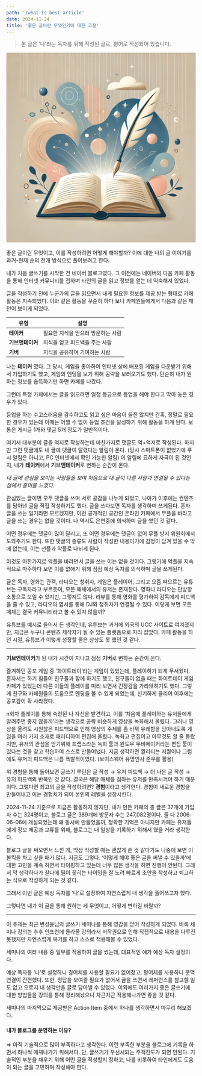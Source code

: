 ```yaml
---
path: '/what-is-best-article'
date: 2024-11-24
title: '좋은 글이란 무엇인가에 대한 고찰'
---
```


> 본 글은 ‘나’라는 독자를 위해 작성된 글로, 평어로 작성되어 있습니다.

![좋은 글이란 무엇인가에 대한 고찰](./best-article.png)

좋은 글이란 무엇이고, 이를 작성하려면 어떻게 해야할까?
이에 대한 나의 글 이야기를 과거-현재 순의 전개 방식으로 풀어보려고 한다.

내가 처음 글쓰기를 시작한 건 네이버 블로그였다. 그 이전에는 네이버와 다음 카페 활동을 통해 인터넷 커뮤니티를 접하며 타인의 글을 읽고 정보를 얻는 데 익숙해져 있었다.

글을 작성하기 전에 누군가의 글을 읽으면서 내게 필요한 정보를 제공 받는 형태로 카페 활동은 지속되었다.
이와 같은 활동을 꾸준히 하다 보니 카페원들에게서 다음과 같은 패턴이 보이게 되었다.

| 유형             | 설명                               |
| ---------------- | ---------------------------------- |
| **테이커**       | 필요한 지식을 얻으러 방문하는 사람 |
| **기브앤테이커** | 지식을 얻고 피드백을 주는 사람     |
| **기버**         | 지식을 공유하며 기여하는 사람      |

나는 **테이커** 였다. 그 당시, 게임을 좋아하여 인터넷 상에 배포된 게임을 다운받기 위해서 가입하기도 했고, 게임의 엔딩을 보기 위해 공략을 보러오기도 했다. 단순히 내가 원하는 정보를 습득하기만 하면 카페를 나갔다.

그런데 특정 카페에서는 글을 읽으려면 일정 등급으로 등업을 해야 한다고 막아 놓은 경우가 있다.

등업을 하는 수고스러움을 감수하고도 읽고 싶은 마음이 들진 않지만 간혹, 정말로 필요한 경우가 있는데 이때는 어쩔 수 없이 등업 조건을 달성하기 위해 활동을 하게 된다. 보통은 게시글 1개와 댓글 5개 정도가 일반적이다.

여기서 대부분이 글을 억지로 작성하는데 마찬가지로 댓글도 억+억지로 작성된다. 하지만 그런 댓글에도 내 글에 댓글이 달렸다는 알림이 온다. (당시 스마트폰이 없었기에 푸시 알림은 아니고, PC 인터넷에서 확인 가능한 알림) 이 알림에 묘하게 자극이 된 것인지, 내가 **테이커**에서 **기브앤테이커**로 변하는 순간이 온다.

_내 글에 관심을 보이는 사람들을 보며 처음으로 내 글이 다른 사람과 연결될 수 있다는 점에서 흥미를 느꼈다._

관심있는 글이면 모두 댓글을 쓰며 서로 공감을 나누게 되었고, 나아가 이후에는 컨텐츠를 담아낸 글을 직접 작성하기도 했다. 글을 쓰다보면 독자를 생각하며 쓰게된다. 혼자 글을 쓰는 일기라면 모르겠지만, 이런 공개적인 공간인 온라인 카페에서 무플을 바라고 글을 쓰는 경우는 없을 것이다. 나 역시도 은연중에 의식하며 글을 썼던 것 같다.

어떤 경우에는 댓글이 많이 달리고, 또 어떤 경우에는 댓글이 없어 무플 방지 위원회에서 도와주기도 한다. 또한 댓글의 종류도 사람이 작성한 내용이기에 감정이 담겨 있을 수 밖에 없는데, 이는 선플과 악플로 나뉘게 된다.

이것도 마찬가지로 악플을 바라면서 글을 쓰는 이는 없을 것이다. 그렇기에 악플을 지속적으로 마주하다 보면 이를 없애기 위해 점점 예상 독자를 의식하며 글을 쓰게된다.

글은 독자, 영화는 관객, 라디오는 청취자, 게임은 플레이어, 그리고 요즘 떠오르는 유튜브는 구독자라고 부르듯이, 모든 매체에서의 유저는 존재한다. 영화나 라디오는 단방향 소통으로 보일 수 있지만, 그렇지도 않다. 리뷰를 통해 영화를 평가하여 감독에게 피드백을 줄 수 있고, 라디오의 엽서를 통해 DJ와 청취자가 연결될 수 있다. 이렇게 보면 모든 매체는 결국 커뮤니티라고 볼 수 있지 않을까?

유튜브를 예시로 들어서 든 생각인데, 유튜브는 과거에 외국의 UCC 사이트로 여겨졌지만, 지금은 누구나 콘텐츠 제작자가 될 수 있는 플랫폼으로 자리 잡았다. 카페 활동을 하던 시절, 유튜브가 이렇게 성장할 줄은 상상도 못 했던 것 같다.

---

**기브앤테이커**가 된 내가 시간이 지나고 점점 **기버**로 변하는 순간이 온다.

즐겨하던 공포 게임 중 ‘화이트데이’라는 게임이 있었는데, 플레이하기 되게 무서웠다. 혼자서는 하기 힘들어 친구들과 함께 하기도 했고, 친구들이 없을 때는 화이트데이 게임 카페가 있었는데 다른 이들의 플레이를 미리 보면서 긴장감을 가라앉히기도 했다. 그렇게 친구와 카페원들의 도움으로 엔딩을 볼 수 있게 되었는데, 신기하게 클리어 이후에는 공포감이 확 사라졌다.

n회차 플레이를 통해 숙련된 나 자신을 발견하고, 이를 ‘처음에 플레이하는 유저들에게 알려주면 좋지 않을까’라는 생각으로 공략 비슷하게 영상을 녹화해서 올렸다. 그러나 영상을 올려도 시원찮은 피드백으로 인해 영상의 주제를 좀 바꿔 유쾌함을 담아내도록 게임을 여러 가지 소재로 패러디하여 편집해 올렸다. 녹화고 편집이고 아무것도 할 줄 몰랐지만, 유저의 관심을 얻기위해 프랩스라는 녹화 툴과 윈도우 무비메이커라는 편집 툴이 있다는 것을 찾고 학습하여 스스로 만들어냈다. 지금 생각하면 퀄리티는 저퀄이나 그럼에도 유저의 피드백은 나름 폭발적이었다. (보이스웨어 유명인사 준우를 활용)

위 경험을 통해 돌아보면 글쓰기 루틴은 글 작성 → 유저 피드백 → 더 나은 글 작성 → 유저 피드백의 반복인 것 같다. 결국은 해당 매체를 접하는 유저를 만족시켜야 하기 때문이다. 그렇다면 최고의 글을 작성하려면? **경험**이라고 생각한다. 경험이 새로운 경험을 만들어내고 이는 경험치가 되어 본인의 레벨을 성장시킨다.

2024-11-24 기준으로 지금은 활동하지 않지만, 내가 만든 카페의 총 글은 37개에 가입자 수는 324명이고, 블로그 글은 389개에 방문자 수는 247,082명이다. 둘 다 2006-06-06에 개설되었는데 왜 동시에 만들었을까, 정확한 기억은 아니지만 카페는 유저들에게 정보 제공과 교류를 위해, 블로그는 내 일상을 기록하기 위해서 였을 거라 생각한다.

블로그 글을 써오면서 느낀 게, 막상 작성할 때는 괜찮게 쓴 것 같다가도 나중에 보면 이불킥을 차고 싶을 때가 많다. 지금도 그렇다. ‘어떻게 해야 좋은 글을 써낼 수 있을까’에 대한 고민을 계속 하면서 타이핑하고 있는데 너무 많은 생각을 하면 진행이 안된다. 그래서 막 생각하다가 찰나에 필이 꽂히는 타이밍을 잘 노려 빠르게 초안을 작성하고 퇴고하는 식으로 작성하게 되는 것 같다.

그래서 이번 글은 예상 독자를 ‘나’로 설정하여 자연스럽게 내 생각을 풀어쓰고자 했다.

그렇다면 내가 이 글을 통해 원하는 게 무엇이고, 어떻게 변하길 바랄까?

---

이 주제는 최근 변성윤님의 글쓰기 세미나를 통해 영감을 얻어 작성하게 되었다. 비록 세미나 강의는 추후 인프런에 올라올 강의라서 저작권으로 인해 직접적으로 내용을 다루진 못했지만 자연스럽게 복기를 하고 스스로 적용해볼 수 있었다.

세미나의 여러 내용 중 일부를 적용하여 글을 썼는데, 대표적인 예가 예상 독자 설정이다.

예상 독자를 ‘나’로 설정하니 경어체를 사용할 필요가 없어졌고, 평어체를 사용하니 문맥 연결이 간편했다. 또한, 정답을 보여줄 필요가 없어서 글을 쓰면서 레퍼런스를 참고할 일도 없고 오로지 내 생각만을 글로 담아낼 수 있었다. 이외에도 여러가지 좋은 글쓰기에 대한 방법들을 강의를 통해 정리해놨으니 차근차근 적용해나가면 좋을 것 같다.

세미나의 마지막으로 제공받은 Action Item 중에서 하나를 생각하면서 마무리 해보겠다.

#### 내가 블로그를 운영하는 이유?

⇒ 아직 기술적으로 많이 부족하다고 생각한다. 이런 부족한 부분을 블로그에 기록을 하면서 하나씩 매꿔나가기 위해서다. 단, 글쓰기가 우선시되는 주객전도가 되면 안된다. 기술적인 부분을 채우기 위해 어떤 글을 작성할지 정하고, 나를 비롯하여 타인에게도 도움이 되는 글을 고민하며 작성해야 한다.

